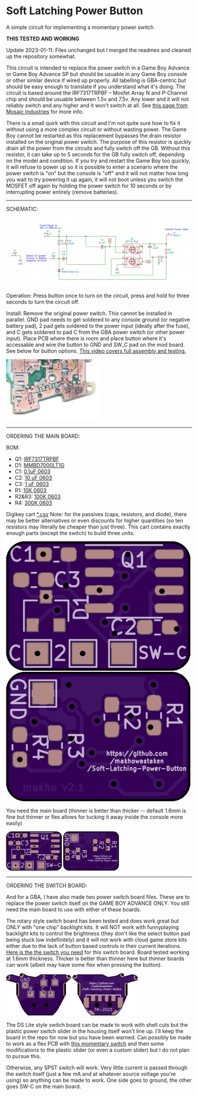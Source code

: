 # Soft Latching Power Button
A simple circuit for implementing a momentary power switch

**THIS TESTED AND WORKING**

Update 2023-01-11: Files unchanged but I merged the readmes and cleaned up the repository somewhat.

This circuit is intended to replace the power switch in a Game Boy Advance or Game Boy Advance SP but should be usuable in any Game Boy console or other similar device if wired up properly. All labelling is GBA-centric but should be easy enough to translate if you understand what it's doing. The circuit is based around the IRF7317TRPBF – Mosfet Array N and P-Channel chip and should be usuable between 1.5v and 7.5v. Any lower and it will not reliably switch and any higher and it won't switch at all. See [this page from Mosaic Industries](http://www.mosaic-industries.com/embedded-systems/microcontroller-projects/electronic-circuits/push-button-switch-turn-on/switching-battery-power) for more info. 

There is a small quirk with this circuit and I'm not quite sure how to fix it without using a more complex circuit or without wasting power. The Game Boy cannot be restarted as this replacement bypasses the drain resistor installed on the original power switch. The purpose of this resistor is quickly drain all the power from the circuits and fully switch off the GB. Without this resistor, it can take up to 5 seconds for the GB fully switch off, depending on the model and condition. If you try and restart the Game Boy too quickly, it will refuse to power up so it is possible to enter a scenario where the power switch is "on" but the console is "off" and it will not matter how long you wait to try powering it up again, it will not boot unless you switch the MOSFET off again by holding the power switch for 10 seconds or by interrupting power entirely (remove batteries). 

---

SCHEMATIC:

![schematic](schematic.png)

Operation: Press button once to turn on the circuit, press and hold for three seconds to turn the circuit off.

Install: Remove the original power switch. This cannot be installed in parallel. GND pad needs to get soldered to any console ground (or negative battery pad), 2 pad gets soldered to the power input (ideally after the fuse), and C gets soldered to pad C from the GBA power switch (or other power input). Place PCB where there is room and place button where it's accessable and wire the button to GND and SW_C pad on the mod board. See below for button options. [This video covers full assembly and testing.](https://www.youtube.com/watch?v=EvzQTYazzEA)

<img src="switch_attachment_points.png" width="50%" height="50%">

---

ORDERING THE MAIN BOARD:

BOM:
* Q1: [IRF7317TRPBF](https://www.digikey.com/product-detail/en/infineon-technologies/IRF7317TRPBF/IRF7317PBFCT-ND/812608)
* D1: [MMBD7000LT1G](https://www.digikey.com/product-detail/en/on-semiconductor/MMBD7000LT1G/MMBD7000LT1GOSCT-ND/1139789)
* C1: [0.1uF 0603](https://www.digikey.com/product-detail/en/yageo/CC0603KRX7R6BB104/311-4055-1-ND/8025144)
* C2: [10 uF 0603](https://www.digikey.com/product-detail/en/murata-electronics/GRM188R61A106KE69J/490-14372-1-ND/6606833)
* C3: [1 uF 0603](https://www.digikey.com/product-detail/en/murata-electronics/GRM188R61A105KA61J/490-6408-1-ND/3845605)
* R1: [10K 0603](https://www.digikey.com/product-detail/en/yageo/RC0603FR-0710KL/311-10-0KHRCT-ND/729827)
* R2&R3: [100K 0603](https://www.digikey.com/product-detail/en/susumu/RR0816P-104-D/RR08P100KDCT-ND/432772)
* R4: [300K 0603](https://www.digikey.com/product-detail/en/susumu/RR0816P-304-D/RR08P300KDCT-ND/432783)

Digikey cart [\*.csv](digikey_cart.csv) Note: for the passives (caps, resistors, and diode), there may be better alternatives or even discounts for higher quantities (so ten resistors may literally be cheaper than just three). This cart contains exactly enough parts (except the switch) to build three units.

![front](front.png) ![back](back.png)

You need the main board (thinner is better than thicker -- default 1.6mm is fine but thinner or flex allows for tucking it away inside the console more easily)

<img src="front.png" width="30%" height="30%">  <img src="back.png" width="30%" height="30%">

---

ORDERING THE SWITCH BOARD:

And for a GBA, I have also made two power switch board files. These are to replace the power switch itself on the GAME BOY ADVANCE ONLY. You still need the main board to use with either of these boards.

The rotary style switch board has been tested and does work great but ONLY with "one chip" backlight kits. It will NOT work with funnyplaying backlight kits to control the brightness (they don't like the select button pad being stuck low indefinitely) and it will not work with cloud game store kits either due to the lack of button based controls in their current iterations. [Here is the the switch you need](https://lcsc.com/product-detail/Multi-Directional-Switches_XKB-Connectivity-TM-2023_C318951.html) for this switch board. Board tested working at 1.6mm thickness. Thicker is better than thinner here but thinner boards can work (albeit may have some flex when pressing the button).

<img src="power-switch(rotary)\front.png" width="35%" height="35%">  <img src="power-switch(rotary)/back.png" width="35%" height="35%">

The DS Lite style switch board can be made to work with shell cuts but the plastic power switch slider in the housing itself won't line up. I'll keep the board in the repo for now but you have been warned. Can possibly be made to work as a flex PCB with [this momentary switch](https://lcsc.com/product-detail/Slide-Switches_XKB-Connectivity-SK-1391L-2_C319026.html) and then some modifications to the plastic slider (or even a custom slider) but I do not plan to pursue this. 

Otherwise, any SPST switch will work. Very little current is passed through the switch itself (just a few mA and at whatever source voltage you're using) so anything can be made to work. One side goes to ground, the other goes SW-C on the main board. 